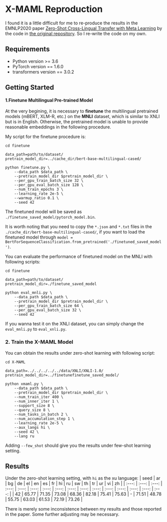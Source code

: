 # X-MAML Reproduction
I found it is a little difficult for me to re-produce the results in the EMNLP2020 paper [Zero-Shot Cross-Lingual Transfer with Meta Learning](https://aclanthology.org/2020.emnlp-main.368/) by the code in [the original repository](https://github.com/copenlu/X-MAML). So I re-write the code on my own.

## Requirements
- Python version >= 3.6
- PyTorch version == 1.6.0
- transformers version == 3.0.2
  
## Getting Started

#### 1.Finetune Multilingual Pre-trained Model
At the very begining, it is necessary to **finetune** the multilingual pretrained models (mBERT, XLM-R, etc.) on the **MNLI** dataset, which is similar to XNLI but is in English. Otherwise, the pretrained model is unable to provide reasonable embeddings in the following procedure.

My script for the finetune procedure is:
```
cd finetune

data_path=path/to/dataset/
pretrain_model_dir=../cache_dir/bert-base-multilingual-cased/

python finetune.py \
    --data_path $data_path \
    --pretrain_model_dir $pretrain_model_dir \
    --per_gpu_train_batch_size 32 \
    --per_gpu_eval_batch_size 128 \
    --num_train_epochs 3 \
    --learning_rate 2e-5 \
    --warmup_ratio 0.1 \
    --seed 42
```

The finetuned model will be saved as `./finetune_saved_model/pytorch_model.bin`. 

It is worth noting that you need to copy the `*.json` and `*.txt` files in the `./cache_dir/bert-base-multilingual-cased/`, if you want to load the finetuned model through `model = BertForSequenceClassification.from_pretrained('./finetuned_saved_model')`.

You can evaluate the performance of finetuned model on the MNLI with following scripts:
```
cd finetune

data_path=path/to/dataset/
pretrain_model_dir=./finetune_saved_model

python eval_mnli.py \
    --data_path $data_path \
    --pretrain_model_dir $pretrain_model_dir \
    --per_gpu_train_batch_size 64 \
    --per_gpu_eval_batch_size 32 \
    --seed 42
```

If you wanna test it on the XNLI dataset, you can simply change the `eval_mnli.py` to `eval_xnli.py`.

### 2. Train the X-MAML Model
You can obtain the results under zero-shot learning with following script:
```
cd X-MAML

data_path=../../../../../data/XNLI/XNLI-1.0/
pretrain_model_dir=../finetunefinetune_saved_model/

python xmaml.py \
    --data_path $data_path \
    --pretrain_model_dir $pretrain_model_dir \
    --num_train_iter 400 \
    --num_inner_iter 1 \
    --support_size 8 \
    --query_size 8 \
    --num_tasks_in_batch 2 \
    --num_accumulation_step 1 \
    --learning_rate 2e-5 \
    --aux_langs hi \
    --seed 42 \
    --lang ru
```

Adding `--few_shot` should give you the results under few-shot learning setting.

## Results
Under the zero-shot learning setting, with `hi` as the xu language:
| seed  |  ar   |  bg   |  de   |  el   |  en   |  es   |  fr   |  hi   |  ru   |  sw   |  th   |  tr   |  ur   |  vi   |  zh   |
| :---: | :---: | :---: | :---: | :---: | :---: | :---: | :---: | :---: | :---: | :---: | :---: | :---: | :---: | :---: | :---: |
|  42   | 65.77 | 71.35 | 73.08 | 68.36 | 82.18 | 75.41 | 75.63 |   -   | 71.51 | 48.78 | 55.75 | 63.03 | 61.53 | 72.19 | 73.26 |

There is merely some inconsistence between my results and those reported in the paper. Some further adjusting may be necessary.